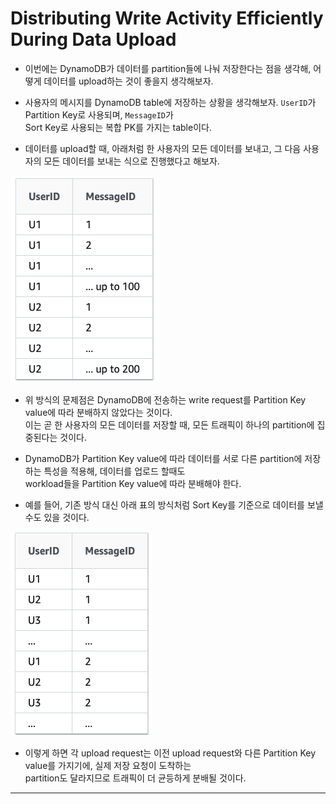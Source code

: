 # Distributing Write Activity Efficiently During Data Upload

- 이번에는 DynamoDB가 데이터를 partition들에 나눠 저장한다는 점을 생각해, 어떻게 데이터를 upload하는 것이 좋을지 생각해보자.

- 사용자의 메시지를 DynamoDB table에 저장하는 상황을 생각해보자. `UserID`가 Partition Key로 사용되며, `MessageID`가  
  Sort Key로 사용되는 복합 PK를 가지는 table이다.

- 데이터를 upload할 때, 아래처럼 한 사용자의 모든 데이터를 보내고, 그 다음 사용자의 모든 데이터를 보내는 식으로 진행했다고 해보자.

![picture 7](../../../../../images/DYNAMODB_WRITE_ACTIVITY_BAD.png)

- 위 방식의 문제점은 DynamoDB에 전송하는 write request를 Partition Key value에 따라 분배하지 않았다는 것이다.  
  이는 곧 한 사용자의 모든 데이터를 저장할 때, 모든 트래픽이 하나의 partition에 집중된다는 것이다.

- DynamoDB가 Partition Key value에 따라 데이터를 서로 다른 partition에 저장하는 특성을 적용해, 데이터를 업로드 할때도  
  workload들을 Partition Key value에 따라 분배해야 한다.

- 예를 들어, 기존 방식 대신 아래 표의 방식처럼 Sort Key를 기준으로 데이터를 보낼 수도 있을 것이다.

![picture 8](../../../../../images/DYNAMODB_WRITE_ACTIVITY_GOOD.png)

- 이렇게 하면 각 upload request는 이전 upload request와 다른 Partition Key value를 가지기에, 실제 저장 요청이 도착하는  
  partition도 달라지므로 트래픽이 더 균등하게 분배될 것이다.

---
